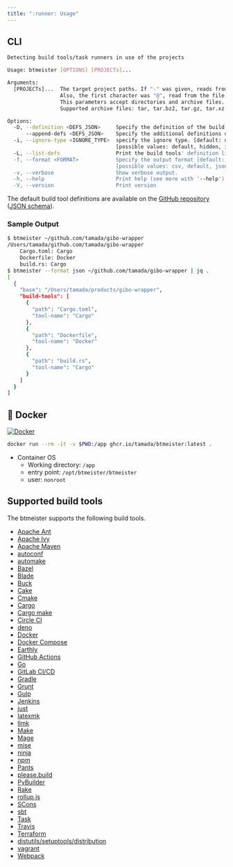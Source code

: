 ```yaml
---
title: ":runner: Usage"
---
```


## CLI

```sh
Detecting build tools/task runners in use of the projects

Usage: btmeister [OPTIONS] [PROJECTs]...

Arguments:
  [PROJECTs]...  The target project paths. If "-" was given, reads from stdin.
                 Also, the first character was "@", read from the file eliminating "@".
                 This parameters accept directories and archive files.
                 Supported archive files: tar, tar.bz2, tar.gz, tar.xz, tar.zstd, and zip.

Options:
  -D, --definition <DEFS_JSON>     Specify the definition of the build tools.
      --append-defs <DEFS_JSON>    Specify the additional definitions of the build tools.
  -i, --ignore-type <IGNORE_TYPE>  specify the ignore type. [default: default] 
                                   [possible values: default, hidden, ignore, git-ignore, git-global, git-exclude]
  -L, --list-defs                  Print the build tools' definition list
  -f, --format <FORMAT>            Specify the output format [default: default] 
                                   [possible values: csv, default, json, markdown, xml, yaml]
  -v, --verbose                    Show verbose output.
  -h, --help                       Print help (see more with '--help')
  -V, --version                    Print version
```

The default build tool definitions are available on the [GitHub repository](https://github.com/tamada/btmeister/blob/main/assets/buildtools.json) ([JSON schema](https://github.com/tamada/btmeister/blob/main/assets/buildtools.json.schema)).

### Sample Output

```sh
$ btmeister ~/github.com/tamada/gibo-wrapper
/Users/tamada/github.com/tamada/gibo-wrapper
    Cargo.toml: Cargo
    Dockerfile: Docker
    build.rs: Cargo
$ btmeister --format json ~/github.com/tamada/gibo-wrapper | jq .
[
  {
    "base": "/Users/tamada/products/gibo-wrapper",
    "build-tools": [
      {
        "path": "Cargo.toml",
        "tool-name": "Cargo"
      },
      {
        "path": "Dockerfile",
        "tool-name": "Docker"
      },
      {
        "path": "build.rs",
        "tool-name": "Cargo"
      }
    ]
  }
]
```

## :whale: Docker

[![Docker](https://img.shields.io/badge/Docker-ghcr.io/tamada/btmeister:0.7.3-blue?logo=docker)](https://github.com/tamada/btmeister/pkgs/container/btmeister/)

```sh
docker run --rm -it -v $PWD:/app ghcr.io/tamada/btmeister:latest .
```

- Container OS
  - Working directory: `/app`
  - entry point: `/opt/btmeister/btmeister`
  - user: `nonroot`

## Supported build tools

The btmeister supports the following build tools.

- [Apache Ant](https://ant.apache.org/)
- [Apache Ivy](https://ant.apache.org/ivy/)
- [Apache Maven](https://maven.apache.org/)
- [autoconf](https://www.gnu.org/software/autoconf/)
- [automake](https://www.gnu.org/software/automake/)
- [Bazel](https://bazel.build/)
- [Blade](https://github.com/chen3feng/blade-build)
- [Buck](https://buck.build/)
- [Cake](https://cakebuild.net/)
- [Cmake](https://cmake.org)
- [Cargo](https://www.rust-lang.org)
- [Cargo make](https://sagiegurari.github.io/cargo-make/)
- [Circle CI](https://circleci.com)
- [deno](https://deno.land/)
- [Docker](https://www.docker.com)
- [Docker Compose](https://docs.docker.com/compose/)
- [Earthly](https://earthly.dev/)
- [GitHub Actions](https://github.com/)
- [Go](https://golang.org/)
- [GitLab CI/CD](https://docs.gitlab.com/ee/ci/)
- [Gradle](https://gradle.org/)
- [Grunt](https://gruntjs.com/)
- [Gulp](https://gulpjs.com/)
- [Jenkins](https://www.jenkins.io)
- [just](https://github.com/casey/just)
- [latexmk](https://personal.psu.edu/jcc8/software/latexmk/)
- [llmk](https://github.com/wtsnjp/llmk)
- [Make](https://www.gnu.org/software/make/)
- [Mage](https://magefile.org/)
- [mise](https://mise.jdx.dev)
- [ninja](https://ninja-build.org)
- [npm](https://www.npmjs.com/)
- [Pants](https://www.pantsbuild.org/)
- [please.build](https://please.build/)
- [PyBuilder](https://pybuilder.io/)
- [Rake](https://github.com/ruby/rake)
- [rollup.js](https://rollupjs.org)
- [SCons](https://scons.org)
- [sbt](https://www.scala-sbt.org/index.html)
- [Task](https://taskfile.dev/)
- [Travis](https://www.travis-ci.com)
- [Terraform](https://www.terraform.io)
- [distutils/setuptools/distribution](https://setuptools.pypa.io/en/latest/)
- [vagrant](https://www.vagrantup.com)
- [Webpack](https://webpack.js.org/)
